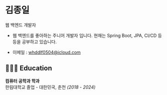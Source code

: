 # 김종일
웹 백엔드 개발자<br>

 * 웹 백엔드를 좋아하는 주니어 개발자 입니다. 현재는 Spring Boot, JPA, CI/CD 등등을 공부하고 있습니다.

* 이메일 : [whddlf0504@icloud.com](mailto:whddlf0504@icloud.com)

## 👨🏻‍🎓 Education
**컴퓨터 공학과 학과**<br>
한림대학교 졸업 - 대한민국, 춘천 _(2018 - 2024)_ <br>
